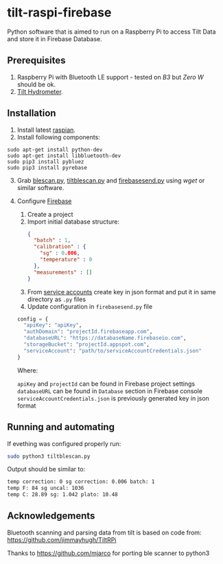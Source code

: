 # tilt-raspi-firebase
Python software that is aimed to run on a Raspberry Pi to access Tilt Data and store it in Firebase Database.

## Prerequisites

1. Raspberry Pi with Bluetooth LE support - tested on _B3_ but _Zero W_ should be ok.
2. [Tilt Hydrometer](https://tilthydrometer.com/products/brewometer).

## Installation

1. Install latest [raspian](https://www.raspberrypi.org/downloads/raspbian/).
2. Install following components:
```shell
sudo apt-get install python-dev
sudo apt-get install libbluetooth-dev
sudo pip3 install pybluez
sudo pip3 install pyrebase
```
3. Grab [blescan.py](https://raw.githubusercontent.com/kkocel/tilt-raspi-firebase/master/blescan.py), [tiltblescan.py](https://raw.githubusercontent.com/kkocel/tilt-raspi-firebase/master/tiltblescan.py) and [firebasesend.py](https://raw.githubusercontent.com/kkocel/tilt-raspi-firebase/master/firebasesend.py) using _wget_ or similar software.
4. Configure [Firebase](https://console.firebase.google.com/)
   1. Create a project
   2. Import initial database structure:
      ```json
      {
        "batch" : 1,
        "calibration" : {
          "sg" : 0.006,
          "temperature" : 0
        },
        "measurements" : []
      }
      ```
   3. From [service accounts](https://console.cloud.google.com/iam-admin/serviceaccounts) create key in json format and put it in same directory as `.py` files
   4. Update configuration in `firebasesend.py` file
   ```python
   config = {
     "apiKey": "apiKey",
     "authDomain": "projectId.firebaseapp.com",
     "databaseURL": "https://databaseName.firebaseio.com",
     "storageBucket": "projectId.appspot.com",
     "serviceAccount": "path/to/serviceAccountCredentials.json"
   }
   ```
   
   Where: 
   
   `apiKey` and `projectId` can be found in Firebase project settings  
   `databaseURL` can be found in `Database` section in Firebase console
   `serviceAccountCredentials.json` is previously generated key in json format

## Running and automating

If evething was configured properly run:
```bash
sudo python3 tiltblescan.py
```

Output should be similar to:
```bash
temp correction: 0 sg correction: 0.006 batch: 1
temp F: 84 sg uncal: 1036
temp C: 28.89 sg: 1.042 plato: 10.48
```

## Acknowledgements

Bluetooth scanning and parsing data from tilt is based on code from: https://github.com/jimmayhugh/TiltRPi

Thanks to https://github.com/mjarco for porting ble scanner to python3
